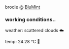 brodie @ [BluMint](https://www.linkedin.com/company/blumint-io/)

<!--weather_start-->
### working conditions..

weather: scattered clouds ☁️

temp: 24.28 °C 🥶

<!--weather_end-->
